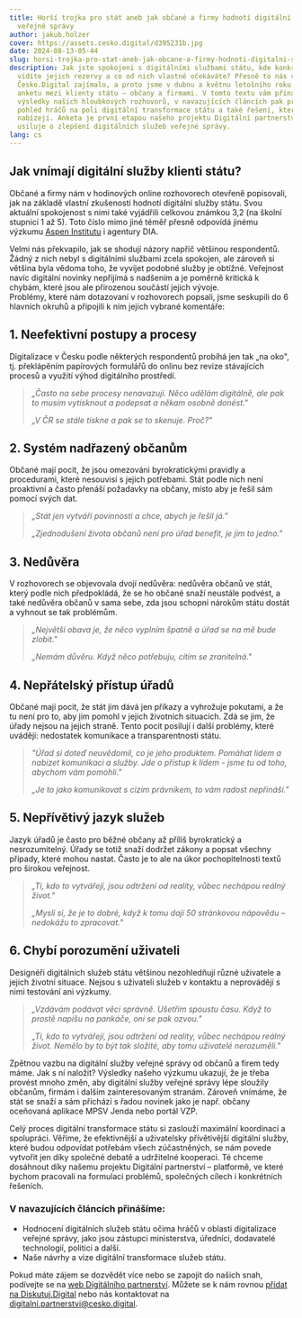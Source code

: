 ```yaml
---
title: Horší trojka pro stát aneb jak občané a firmy hodnotí digitální služby
  veřejné správy
author: jakub.holzer
cover: https://assets.cesko.digital/d395231b.jpg
date: 2024-08-13-05-44
slug: horsi-trojka-pro-stat-aneb-jak-obcane-a-firmy-hodnoti-digitalni-sluzby-verejne-spravy
description: Jak jste spokojeni s digitálními službami státu, kde konkrétně
  vidíte jejich rezervy a co od nich vlastně očekáváte? Přesně to nás v
  Česko.Digital zajímalo, a proto jsme v dubnu a květnu letošního roku provedli
  anketu mezi klienty státu – občany a firmami. V tomto textu vám přinášíme
  výsledky našich hloubkových rozhovorů, v navazujících článcích pak přinášíme
  pohled hráčů na poli digitální transformace státu a také řešení, která se
  nabízejí. Anketa je první etapou našeho projektu Digitální partnerství, který
  usiluje o zlepšení digitálních služeb veřejné správy.
lang: cs
---
```

## Jak vnímají digitální služby klienti státu?

Občané a firmy nám v hodinových online rozhovorech otevřeně popisovali, jak na základě vlastní zkušenosti hodnotí digitální služby státu. Svou aktuální spokojenost s nimi také vyjádřili celkovou známkou 3,2 (na školní stupnici 1 až 5). Toto číslo mimo jiné téměř přesně odpovídá jinému výzkumu [Aspen Institutu](https://s3.eu-central-1.amazonaws.com/uploads.mangoweb.org/shared-prod/aspeninstitutece.org/uploads/2021/06/NMS_Vnimani-statni-spravy_2021-06-18.pdf) i agentury DIA.

Velmi nás překvapilo, jak se shodují názory napříč většinou respondentů. Žádný z nich nebyl s digitálními službami zcela spokojen, ale zároveň si většina byla vědoma toho, že vyvíjet podobné služby je obtížné. Veřejnost navíc digitální novinky nepřijímá s nadšením a je poměrně kritická k chybám, které jsou ale přirozenou součástí jejich vývoje.\
Problémy, které nám dotazovaní v rozhovorech popsali, jsme seskupili do 6 hlavních okruhů a připojili k nim jejich vybrané komentáře:

## 1. Neefektivní postupy a procesy

Digitalizace v Česku podle některých respondentů probíhá jen tak „na oko", tj. překlápěním papírových formulářů do onlinu bez revize stávajících procesů a využití výhod digitálního prostředí.

> *„Často na sebe procesy nenavazují. Něco udělám digitálně, ale pak to musím vytisknout a podepsat a někam osobně donést."*
>
> *„V ČR se stále tiskne a pak se to skenuje. Proč?"*

## 2. Systém nadřazený občanům

Občané mají pocit, že jsou omezováni byrokratickými pravidly a procedurami, které nesouvisí s jejich potřebami. Stát podle nich není proaktivní a často přenáší požadavky na občany, místo aby je řešil sám pomocí svých dat.

> *„Stát jen vytváří povinnosti a chce, abych je řešil já."*
>
> *„Zjednodušení života občanů není pro úřad benefit, je jim to jedno."*

## 3. Nedůvěra

V rozhovorech se objevovala dvojí nedůvěra: nedůvěra občanů ve stát, který podle nich předpokládá, že se ho občané snaží neustále podvést, a také nedůvěra občanů v sama sebe, zda jsou schopni nárokům státu dostát a vyhnout se tak problémům.

> *„Největší obava je, že něco vyplním špatně a úřad se na mě bude zlobit."*
>
> *„Nemám důvěru. Když něco potřebuju, cítím se zranitelná."*

## 4. Nepřátelský přístup úřadů

Občané mají pocit, že stát jim dává jen příkazy a vyhrožuje pokutami, a že tu není pro to, aby jim pomohl v jejich životních situacích. Zdá se jim, že úřady nejsou na jejich straně. Tento pocit posilují i další problémy, které uvádějí: nedostatek komunikace a transparentnosti státu.

> *"Úřad si doteď neuvědomil, co je jeho produktem. Pomáhat lidem a nabízet komunikaci a služby. Jde o přístup k lidem - jsme tu od toho, abychom vám pomohli."*
>
> *„Je to jako komunikovat s cizím právníkem, to vám radost nepřináší."*

## 5. Nepřívětivý jazyk služeb

Jazyk úřadů je často pro běžné občany až příliš byrokratický a nesrozumitelný. Úřady se totiž snaží dodržet zákony a popsat všechny případy, které mohou nastat. Často je to ale na úkor pochopitelnosti textů pro širokou veřejnost.

> *„Ti, kdo to vytvářejí, jsou odtržení od reality, vůbec nechápou reálný život."*
>
> *„Myslí si, že je to dobré, když k tomu dají 50 stránkovou nápovědu – nedokážu to zpracovat."*

## 6. Chybí porozumění uživateli

Designéři digitálních služeb státu většinou nezohledňují různé uživatele a jejich životní situace. Nejsou s uživateli služeb v kontaktu a neprovádějí s nimi testování ani výzkumy.

> *„Vzdávám podávat věci správně. Ušetřím spoustu času. Když to prostě napíšu na pankáče, oni se pak ozvou."*
>
> *„Ti, kdo to vytvářejí, jsou odtržení od reality, vůbec nechápou reálný život. Nemělo by to být tak složité, aby tomu uživatelé nerozuměli."*

Zpětnou vazbu na digitální služby veřejné správy od občanů a firem tedy máme. Jak s ní naložit? Výsledky našeho výzkumu ukazují, že je třeba provést mnoho změn, aby digitální služby veřejné správy lépe sloužily občanům, firmám i dalším zainteresovaným stranám. Zároveň vnímáme, že stát se snaží a sám přichází s řadou novinek jako je např. občany oceňovaná aplikace MPSV Jenda nebo portál VZP.

Celý proces digitální transformace státu si zaslouží maximální koordinaci a spolupráci. Věříme, že efektivnější a uživatelsky přívětivější digitální služby, které budou odpovídat potřebám všech zúčastněných, se nám povede vytvořit jen díky společné debatě a udržitelné kooperaci. Té chceme dosáhnout díky našemu projektu Digitální partnerství – platformě, ve které bychom pracovali na formulaci problémů, společných cílech i konkrétních řešeních.

### V navazujících článcích přinášíme:

* Hodnocení digitálních služeb státu očima hráčů v oblasti digitalizace veřejné správy, jako jsou zástupci ministerstva, úředníci, dodavatelé technologií, politici a další.
* Naše návrhy a vize digitální transformace služeb státu.

Pokud máte zájem se dozvědět více nebo se zapojit do našich snah, podívejte se na [web Digitálního partnerství](https://digitalnipartnerstvi.cesko.digital/). Můžete se k nám rovnou [přidat na Diskutuj.Digital](https://diskutuj.digital/) nebo nás kontaktovat na [digitalni.partnerstvi@cesko.digital](mailto:digitalni.partnerstvi@cesko.digital).
